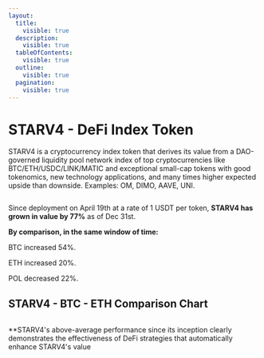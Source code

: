 ```yaml
---
layout:
  title:
    visible: true
  description:
    visible: true
  tableOfContents:
    visible: true
  outline:
    visible: true
  pagination:
    visible: true
---
```


# STARV4 - DeFi Index Token

STARV4 is a cryptocurrency index token that derives its value from a DAO-governed liquidity pool network index of top cryptocurrencies like BTC/ETH/USDC/LINK/MATIC and exceptional small-cap tokens with good tokenomics, new technology applications, and many times higher expected upside than downside. Examples: OM, DIMO, AAVE, UNI.

<figure><img src="../../.gitbook/assets/Screenshot 2025-01-04 at 3.43.33 PM.png" alt=""><figcaption></figcaption></figure>

Since deployment on April 19th at a rate of 1 USDT per token, **STARV4 has grown in value by 77%** as of Dec 31st.

**By comparison, in the same window of time:**

BTC increased 54%.&#x20;

ETH increased 20%.&#x20;

POL decreased 22%.

## &#x20;                       STARV4 - BTC - ETH Comparison Chart

<figure><img src="../../.gitbook/assets/Screenshot 2024-12-31 at 2.54.52 PM.png" alt=""><figcaption></figcaption></figure>

\*\*STARV4's above-average performance since its inception clearly demonstrates the effectiveness of DeFi strategies that automatically enhance STARV4's value
